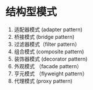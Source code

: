 # 结构型模式
1. 适配器模式 (adapter pattern)
5. 桥接模式 (bridge pattern)
2. 过滤器模式（filter pattern）
6. 组合模式 (composite pattern)
2. 装饰器模式 (decorator pattern)
4. 外观模式 （facade pattern）
7. 亨元模式 （flyweight pattern）
3. 代理模式 (proxy pattern)

